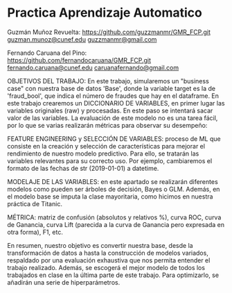 # Practica Aprendizaje Automatico
Guzmán Muñoz Revuelta: https://github.com/guzzmanmr/GMR_FCP.git
guzman.munoz@cunef.edu
guzzmanmr@gmail.com

Fernando Caruana del Pino: https://github.com/fernandocaruana/GMR_FCP.git
fernando.caruana@cunef.edu
caruanafernando@gmail.com   

OBJETIVOS DEL TRABAJO:
En este trabajo, simularemos un "business case" con nuestra base de datos 'Base', donde la variable target es la de 'fraud_bool', que indica el número de fraudes que hay en el dataframe. En este trabajo crearemos un DICCIONARIO DE VARIABLES, en primer lugar las variables originales (raw) y procesadas. En este paso se intentará sacar valor de las variables. La evaluación de este modelo no es una tarea fácil, por lo que se varias realizarán métricas para observar su desempeño:

FEATURE ENGINEERING y SELECCIÓN DE VARIABLES: proceso de ML que consiste en la creación y selección de características para mejorar el rendimiento de nuestro modelo predictivo. Para ello, se tratarán las variables relevantes para su correcto uso. Por ejemplo, cambiaremos el formato de las fechas de str (2019-01-01) a datetime.

MODELAJE DE LAS VARIABLES: en este apartado se realizarán diferentes modelos como pueden ser árboles de decisión, Bayes o GLM. Además, en el modelo base se imputa la clase mayoritaria, como hicimos en nuestra práctica de Titanic.

MÉTRICA: matriz de confusión (absolutos y relativos %), curva ROC, curva de Ganancia, curva Lift (parecida a la curva de Ganancia pero expresada en otra forma), F1, etc.

En resumen, nuestro objetivo es convertir nuestra base, desde la transformación de datos a hasta la construcción de modelos variados, respaldado por una evaluación exhaustiva que nos permita entender el trabajo realizado. Además, se escogerá el mejor modelo de todos los trabajados en clase en la última parte de este trabajo. Para optimizarlo, se añadirán una serie de hiperparámetros.